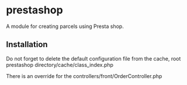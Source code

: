 # prestashop

A module for creating parcels using Presta shop.

## Installation

Do not forget to delete the default configuration file from the cache,
root prestashop directory/cache/class_index.php

There is an override for the controllers/front/OrderController.php

